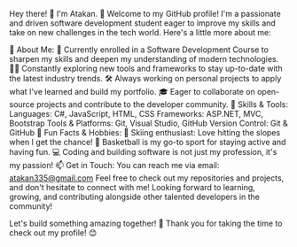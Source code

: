 Hey there! 👋 I'm Atakan.
🌟 Welcome to my GitHub profile! I'm a passionate and driven software development student eager to improve my skills and take on new challenges in the tech world. Here's a little more about me:

🚀 About Me:
🌱 Currently enrolled in a Software Development Course to sharpen my skills and deepen my understanding of modern technologies.
👨‍💻 Constantly exploring new tools and frameworks to stay up-to-date with the latest industry trends.
🛠️ Always working on personal projects to apply what I've learned and build my portfolio.
🎓 Eager to collaborate on open-source projects and contribute to the developer community.
💼 Skills & Tools:
Languages: C#, JavaScript, HTML, CSS
Frameworks: ASP.NET, MVC, Bootstrap
Tools & Platforms: Git, Visual Studio, GitHub
Version Control: Git & GitHub
🎯 Fun Facts & Hobbies:
🎿 Skiing enthusiast: Love hitting the slopes when I get the chance!
🏀 Basketball is my go-to sport for staying active and having fun.
💻 Coding and building software is not just my profession, it's my passion!
📫 Get in Touch:
You can reach me via email: atakan335@gmail.com
Feel free to check out my repositories and projects, and don't hesitate to connect with me!
Looking forward to learning, growing, and contributing alongside other talented developers in the community!

Let's build something amazing together! 🚀
Thank you for taking the time to check out my profile! 😊
